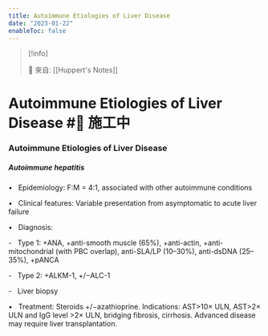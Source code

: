 ```yaml
---
title: Autoimmune Etiologies of Liver Disease
date: "2023-01-22"
enableToc: false
---
```


> [!info]
>
> 🌱 來自: [[Huppert's Notes]]

# Autoimmune Etiologies of Liver Disease #🚧 施工中

### Autoimmune Etiologies of Liver Disease

##### Autoimmune hepatitis

•   Epidemiology: F:M = 4:1, associated with other autoimmune conditions

•   Clinical features: Variable presentation from asymptomatic to acute liver failure

•   Diagnosis:

-   Type 1: \+ANA, \+anti-smooth muscle (65%), \+anti-actin, \+anti-mitochondrial (with PBC overlap), anti-SLA/LP (10–30%), anti-dsDNA (25–35%), \+pANCA

-   Type 2: \+ALKM-1, \+/−ALC-1

-   Liver biopsy

•   Treatment: Steroids \+/−azathioprine. Indications: AST>10× ULN, AST>2× ULN and IgG level >2× ULN, bridging fibrosis, cirrhosis. Advanced disease may require liver transplantation.

